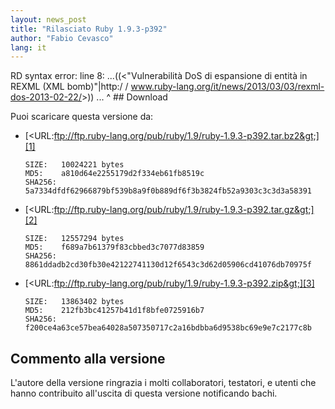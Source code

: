 ```yaml
---
layout: news_post
title: "Rilasciato Ruby 1.9.3-p392"
author: "Fabio Cevasco"
lang: it
---
```


 RD syntax error: line 8: ...((&lt;\"Vulnerabilità DoS di espansione di entità in REXML (XML bomb)\"\|http:/ / www.ruby-lang.org/it/news/2013/03/03/rexml-dos-2013-02-22/&gt;)) ... ^ ## Download

Puoi scaricare questa versione da:

* [&lt;URL:ftp://ftp.ruby-lang.org/pub/ruby/1.9/ruby-1.9.3-p392.tar.bz2&gt;][1]

      SIZE:   10024221 bytes
      MD5:    a810d64e2255179d2f334eb61fb8519c
      SHA256: 5a7334dfdf62966879bf539b8a9f0b889df6f3b3824fb52a9303c3c3d3a58391

* [&lt;URL:ftp://ftp.ruby-lang.org/pub/ruby/1.9/ruby-1.9.3-p392.tar.gz&gt;][2]

      SIZE:   12557294 bytes
      MD5:    f689a7b61379f83cbbed3c7077d83859
      SHA256: 8861ddadb2cd30fb30e42122741130d12f6543c3d62d05906cd41076db70975f

* [&lt;URL:ftp://ftp.ruby-lang.org/pub/ruby/1.9/ruby-1.9.3-p392.zip&gt;][3]

      SIZE:   13863402 bytes
      MD5:    212fb3bc41257b41d1f8bfe0725916b7
      SHA256: f200ce4a63ce57bea64028a507350717c2a16bdbba6d9538bc69e9e7c2177c8b

## Commento alla versione

L\'autore della versione ringrazia i molti collaboratori, testatori, e
utenti che hanno contribuito all\'uscita di questa versione notificando
bachi.



[1]: ftp://ftp.ruby-lang.org/pub/ruby/1.9/ruby-1.9.3-p392.tar.bz2 
[2]: ftp://ftp.ruby-lang.org/pub/ruby/1.9/ruby-1.9.3-p392.tar.gz 
[3]: ftp://ftp.ruby-lang.org/pub/ruby/1.9/ruby-1.9.3-p392.zip 
